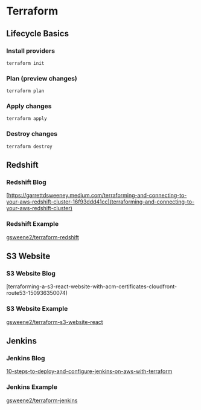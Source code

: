 # Terraform

## Lifecycle Basics

### Install providers
```
terraform init
```
### Plan (preview changes)
```
terraform plan
```
### Apply changes
```
terraform apply
```
### Destroy changes
```
terraform destroy
```

## Redshift

### Redshift Blog

[https://garrettdsweeney.medium.com/terraforming-and-connecting-to-your-aws-redshift-cluster-16f93ddd41cc](terraforming-and-connecting-to-your-aws-redshift-cluster)

### Redshift Example

[gsweene2/terraform-redshift](https://github.com/gsweene2/terraform-redshift)

## S3 Website

### S3 Website Blog

[terraforming-a-s3-react-website-with-acm-certificates-cloudfront-route53-150936350074)

### S3 Website Example

[gsweene2/terraform-s3-website-react](https://github.com/gsweene2/terraform-s3-website-react)

## Jenkins

### Jenkins Blog

[10-steps-to-deploy-and-configure-jenkins-on-aws-with-terraform](https://faun.pub/10-steps-to-deploy-and-configure-jenkins-on-aws-with-terraform-26e641e90ae)

### Jenkins Example

[gsweene2/terraform-jenkins](https://github.com/gsweene2/terraform-jenkins)

